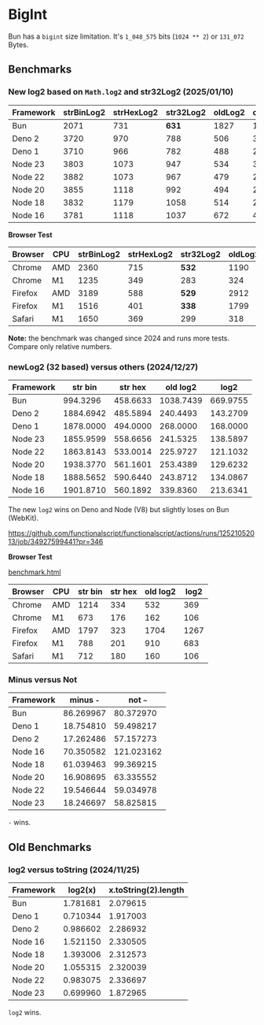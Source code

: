 # BigInt

Bun has a `bigint` size limitation. It's `1_048_575` bits (`1024 ** 2`) or `131_072` Bytes.

## Benchmarks

### New log2 based on `Math.log2` and str32Log2 (2025/01/10)

|Framework|strBinLog2|strHexLog2|str32Log2|oldLog2|clz32Log2|   log2|
|---------|----------|----------|---------|-------|---------|-------|
|Bun      |      2071|       731|  **631**|   1827|     1195|   1110|
|Deno 2   |      3720|       970|      788|    506|      307|**206**|
|Deno 1   |      3710|       966|      782|    488|      292|**204**|
|Node 23  |      3803|      1073|      947|    534|      317|**226**|
|Node 22  |      3882|      1073|      967|    479|      265|**222**|
|Node 20  |      3855|      1118|      992|    494|      280|**217**|
|Node 18  |      3832|      1179|     1058|    514|      280|**229**|
|Node 16  |      3781|      1118|     1037|    672|      430|**281**|

**Browser Test**

|Browser|CPU|strBinLog2|strHexLog2|str32Log2|oldLog2|clz32Log2|   log2|
|-------|---|----------|----------|---------|-------|---------|-------|
|Chrome |AMD|      2360|       715|  **532**|   1190|      807|    551|
|Chrome | M1|      1235|       349|      283|    324|      226|**171**|
|Firefox|AMD|      3189|       588|  **529**|   2912|     2165|   1443|
|Firefox| M1|      1516|       401|  **338**|   1799|     1339|    847|
|Safari | M1|      1650|       369|      299|    318|      215|**203**|

**Note:** the benchmark was changed since 2024 and runs more tests.
Compare only relative numbers.

### newLog2 (32 based) versus others (2024/12/27)

|Framework|str bin  |str hex  |old log2 |log2    |
|---------|---------|---------|---------|--------|
|Bun      | 994.3296|458.6633 |1038.7439|669.9755|
|Deno 2   |1884.6942|485.5894 | 240.4493|143.2709|
|Deno 1   |1878.0000|494.0000 | 268.0000|168.0000|
|Node 23  |1855.9599|558.6656 | 241.5325|138.5897|
|Node 22  |1863.8143|533.0014 | 225.9727|121.1032|
|Node 20  |1938.3770|561.1601 | 253.4389|129.6232|
|Node 18  |1888.5652|590.6440 | 243.8712|134.0867|
|Node 16  |1901.8710|560.1892 | 339.8360|213.6341|

The new `log2` wins on Deno and Node (V8) but slightly loses on Bun (WebKit).

https://github.com/functionalscript/functionalscript/actions/runs/12521052013/job/34927599441?pr=346

**Browser Test**

[benchmark.html](./benchmark.html)

|Browser|CPU|str bin|str hex|old log2|log2|
|-------|---|-------|-------|--------|----|
|Chrome |AMD|   1214|    334|     532| 369|
|Chrome | M1|    673|    176|     162| 106|
|Firefox|AMD|   1797|    323|    1704|1267|
|Firefox| M1|    788|    201|     910| 683|
|Safari | M1|    712|    180|     160| 106|

### Minus versus Not

|Framework|minus `-`         |not `~`           |
|---------|------------------|------------------|
|Bun      |86.269967         | 80.372970        |
|Deno 1   |18.754810         | 59.498217        |
|Deno 2   |17.262486         | 57.157273        |
|Node 16  |70.350582         |121.023162        |
|Node 18  |61.039463         | 99.369215        |
|Node 20  |16.908695         | 63.335552        |
|Node 22  |19.546644         | 59.034978        |
|Node 23  |18.246697         | 58.825815        |

`-` wins.

## Old Benchmarks

### log2 versus toString (2024/11/25)

|Framework|log2(x)           |x.toString(2).length|
|---------|------------------|--------------------|
|Bun      |1.781681          |2.079615            |
|Deno 1   |0.710344          |1.917003            |
|Deno 2   |0.986602          |2.286932            |
|Node 16  |1.521150          |2.330505            |
|Node 18  |1.393006          |2.312573            |
|Node 20  |1.055315          |2.320039            |
|Node 22  |0.983075          |2.336697            |
|Node 23  |0.699960          |1.872965            |

`log2` wins.
